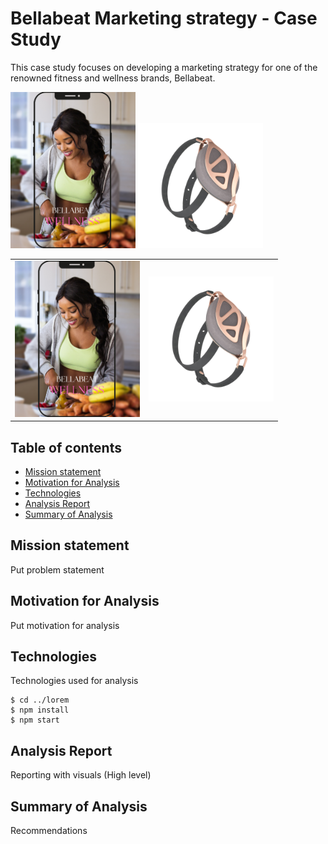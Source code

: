 # Bellabeat Marketing strategy - Case Study

This case study focuses on developing a marketing strategy for one of the renowned fitness and wellness brands, Bellabeat.

<img src="images/girl.png" data-canonical-src="https://gyazo.com/eb5c5741b6a9a16c692170a41a49c858.png" width="200" height="250" />
<img src="images/leaf.png" data-canonical-src="https://gyazo.com/eb5c5741b6a9a16c692170a41a49c858.png" width="200" height="200" />

<table>
  <tr>
    <td><img src="images/girl.png" data-canonical-src="https://gyazo.com/eb5c5741b6a9a16c692170a41a49c858.png" width="200" height="250" />
    <td><img src="images/leaf.png" data-canonical-src="https://gyazo.com/eb5c5741b6a9a16c692170a41a49c858.png" width="200" height="200" />
 </table>

 ## Table of contents
* [Mission statement](#company)
* [Motivation for Analysis](#motivation)
* [Technologies](#tech)
* [Analysis Report](#report)
* [Summary of Analysis](#summary)

## Mission statement
Put problem statement
	
## Motivation for Analysis
Put motivation for analysis
	
## Technologies
Technologies used for analysis

```
$ cd ../lorem
$ npm install
$ npm start
```

## Analysis Report
Reporting with visuals
(High level)

## Summary of Analysis
Recommendations



